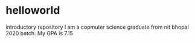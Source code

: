 # helloworld
introductory repository
I am a copmuter science graduate from nit bhopal 2020 batch. My GPA is 7.15
